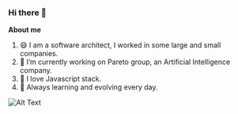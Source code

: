 ### Hi there 👋

**About me**

 1. 😄  I am a software architect, I worked in some large and small companies.
 2. 🔭  I’m currently working on Pareto group, an Artificial Intelligence company.
 3. 💬  I love Javascript stack.
 4. 🌱  Always learning and evolving every day.



![Alt Text](https://i.imgur.com/5jWcXif.gif)
